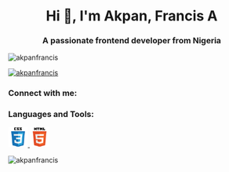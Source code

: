 <h1 align="center">Hi 👋, I'm Akpan, Francis A</h1>
<h3 align="center">A passionate frontend developer from Nigeria</h3>

<p align="left"> <img src="https://komarev.com/ghpvc/?username=akpanfrancis&label=Profile%20views&color=0e75b6&style=flat" alt="akpanfrancis" /> </p>

<p align="left"> <a href="https://github.com/ryo-ma/github-profile-trophy"><img src="https://github-profile-trophy.vercel.app/?username=akpanfrancis" alt="akpanfrancis" /></a> </p>

<h3 align="left">Connect with me:</h3>
<p align="left">
</p>

<h3 align="left">Languages and Tools:</h3>
<p align="left"> <a href="https://www.w3schools.com/css/" target="_blank" rel="noreferrer"> <img src="https://raw.githubusercontent.com/devicons/devicon/master/icons/css3/css3-original-wordmark.svg" alt="css3" width="40" height="40"/> </a> <a href="https://www.w3.org/html/" target="_blank" rel="noreferrer"> <img src="https://raw.githubusercontent.com/devicons/devicon/master/icons/html5/html5-original-wordmark.svg" alt="html5" width="40" height="40"/> </a> </p>

<p><img align="center" src="https://github-readme-stats.vercel.app/api/top-langs?username=akpanfrancis&show_icons=true&locale=en&layout=compact" alt="akpanfrancis" /></p>
